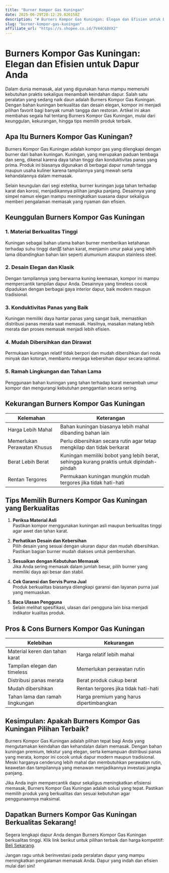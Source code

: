 ```yaml
---
title: "Burner Kompor Gas Kuningan"
date: 2025-06-29T20:12:29.026158Z
description: "# Burners Kompor Gas Kuningan: Elegan dan Efisien untuk Dapur Anda..."
slug: "burner-kompor-gas-kuningan"
affiliate_url: "https://s.shopee.co.id/7V44C68VX2"
---
```

# Burners Kompor Gas Kuningan: Elegan dan Efisien untuk Dapur Anda

Dalam dunia memasak, alat yang digunakan harus mampu memenuhi kebutuhan praktis sekaligus menambah keindahan dapur. Salah satu peralatan yang sedang naik daun adalah Burners Kompor Gas Kuningan. Dengan bahan kuningan berkualitas dan desain elegan, kompor ini menjadi pilihan favorit bagi banyak rumah tangga dan restoran. Artikel ini akan membahas segala hal tentang Burners Kompor Gas Kuningan, mulai dari keunggulan, kekurangan, hingga tips memilih produk terbaik.

## Apa Itu Burners Kompor Gas Kuningan?

Burners Kompor Gas Kuningan adalah kompor gas yang dilengkapi dengan burner dari bahan kuningan. Kuningan, yang merupakan paduan tembaga dan seng, dikenal karena daya tahan tinggi dan konduktivitas panas yang prima. Produk ini biasanya digunakan di berbagai dapur rumah tangga maupun usaha kuliner karena tampilannya yang mewah serta kehandalannya dalam memasak.

Selain keungulan dari segi estetika, burner kuningan juga tahan terhadap karat dan korosi, menjadikannya pilihan jangka panjang. Desainnya yang simpel namun elegan mampu meningkatkan suasana dapur sekaligus memberi pengalaman memasak yang nyaman dan efisien.

## Keunggulan Burners Kompor Gas Kuningan

### 1. Material Berkualitas Tinggi
Kuningan sebagai bahan utama bahan burner memberikan ketahanan terhadap suhu tinggi dan部 tahan karat, menjamin umur pakai yang lebih lama dibandingkan bahan lain seperti alumunium ataupun stainless steel.

### 2. Desain Elegan dan Klasik
Dengan tampilannya yang berwarna kuning keemasan, kompor ini mampu mempercantik tampilan dapur Anda. Desainnya yang timeless cocok dipadukan dengan berbagai gaya interior dapur, baik modern maupun tradisional.

### 3. Konduktivitas Panas yang Baik
Kuningan memiliki daya hantar panas yang sangat baik, memastikan distribusi panas merata saat memasak. Hasilnya, masakan matang lebih merata dan proses memasak menjadi lebih efisien.

### 4. Mudah Dibersihkan dan Dirawat
Permukaan kuningan relatif tidak berpori dan mudah dibersihkan dari noda minyak dan kotoran, membantu menjaga kebersihan dapur secara optimal.

### 5. Ramah Lingkungan dan Tahan Lama
Penggunaan bahan kuningan yang tahan terhadap karat menambah umur kompor dan mengurangi kebutuhan penggantian secara sering.

## Kekurangan Burners Kompor Gas Kuningan

| Kelemahan                  | Keterangan                                             |
|----------------------------|--------------------------------------------------------|
| Harga Lebih Mahal         | Bahan kuningan biasanya lebih mahal dibanding bahan lain |
| Memerlukan Perawatan Khusus | Perlu dibersihkan secara rutin agar tetap mengkilap dan tidak berkarat |
| Berat Lebih Berat         | Kuningan memiliki bobot yang lebih berat, sehingga kurang praktis untuk dipindah-pindah |
| Rentan Tergores            | Permukaan kuningan mungkin mudah tergores jika tidak hati-hati |

## Tips Memilih Burners Kompor Gas Kuningan yang Berkualitas

1. **Periksa Material Asli**  
Pastikan kompor menggunakan kuningan asli maupun berkualitas tinggi agar awet dan tahan karat.

2. **Perhatikan Desain dan Kebersihan**  
Pilih desain yang sesuai dengan ukuran dapur dan mudah dibersihkan. Pastikan bagian burner mudah diakses untuk pembersihan.

3. **Sesuaikan dengan Kebutuhan Memasak**  
Jika Anda sering memasak dalam jumlah besar, pilih burner yang memiliki daya api besar dan stabil.

4. **Cek Garansi dan Servis Purna Jual**  
Produk berkualitas biasanya dilengkapi garansi dan layanan purna jual yang memuaskan.

5. **Baca Ulasan Pengguna**  
Selain melihat spesifikasi, ulasan dari pengguna lain bisa menjadi indikator kualitas produk.

## Pros & Cons Burners Kompor Gas Kuningan

| Kelebihan                                             | Kekurangan                                            |
|--------------------------------------------------------|--------------------------------------------------------|
| Material keren dan tahan karat                        | Harga relatif lebih mahal                            |
| Tampilan elegan dan timeless                         | Memerlukan perawatan rutin                          |
| Distribusi panas merata                               | Berat produk cukup berat                             |
| Mudah dibersihkan                                    | Rentan tergores jika tidak hati-hati               |
| Tahan lama dan ramah lingkungan                       | Harga premium yang harus dipertimbangkan            |

## Kesimpulan: Apakah Burners Kompor Gas Kuningan Pilihan Terbaik?

Burners Kompor Gas Kuningan adalah pilihan tepat bagi Anda yang mengutamakan keindahan dan kehandalan dalam memasak. Dengan bahan kuningan premium, tekstur yang elegan, serta kemampuan distribusi panas yang merata, kompor ini cocok untuk dapur modern maupun tradisional. Meski harganya cenderung lebih mahal dan membutuhkan perawatan rutin, keawetan dan tampilannya yang menawan menjadikannya investasi jangka panjang.

Jika Anda ingin mempercantik dapur sekaligus meningkatkan efisiensi memasak, Burners Kompor Gas Kuningan adalah solusi yang tepat. Pastikan memilih produk yang berkualitas dan sesuai kebutuhan agar penggunaannya maksimal.

## Dapatkan Burners Kompor Gas Kuningan Berkualitas Sekarang!

Segera lengkapi dapur Anda dengan Burners Kompor Gas Kuningan berkualitas tinggi. Klik link berikut untuk pilihan terbaik dan harga kompetitif: [Beli Sekarang](https://s.shopee.co.id/7V44C68VX2).

Jangan ragu untuk berinvestasi pada peralatan dapur yang mampu meningkatkan pengalaman memasak Anda. Dapur yang indah dan efisien mulai dari sini!